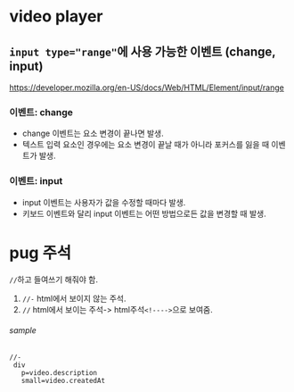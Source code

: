# video player

## `input type="range"`에 사용 가능한 이벤트 (change, input)
https://developer.mozilla.org/en-US/docs/Web/HTML/Element/input/range

### 이벤트: change
- change 이벤트는 요소 변경이 끝나면 발생.
- 텍스트 입력 요소인 경우에는 요소 변경이 끝날 때가 아니라 포커스를 잃을 때 이벤트가 발생.

### 이벤트: input
- input 이벤트는 사용자가 값을 수정할 때마다 발생.
- 키보드 이벤트와 달리 input 이벤트는 어떤 방법으로든 값을 변경할 때 발생.



# pug 주석
`//`하고 들여쓰기 해줘야 함.
1. `//-` html에서 보이지 않는 주석.
2. `//` html에서 보이는 주석-> html주석`<!---->`으로 보여줌.

###### sample
 ```
//-
  div
    p=video.description
    small=video.createdAt
````
